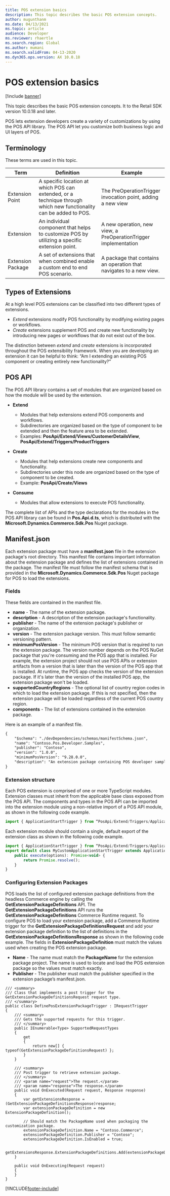 ```yaml
---
title: POS extension basics
description: This topic describes the basic POS extension concepts.
author: mugunthanm
ms.date: 04/13/2021
ms.topic: article
audience: Developer
ms.reviewer: rhaertle
ms.search.region: Global
ms.author: mumani
ms.search.validFrom: 04-13-2020
ms.dyn365.ops.version: AX 10.0.18
---
```


# POS extension basics

[!include [banner](../../../includes/banner.md)]

This topic describes the basic POS extension concepts. It to the Retail SDK version 10.0.18 and later.

POS lets extension developers create a variety of customizations by using the POS API library.  The POS API let you customize both business logic and UI layers of POS.

## Terminology

These terms are used in this topic.

Term | Definition | Example
---|---|---
Extension Point | A specific location at which POS can extended, or a technique through which new functionality can be added to POS. | The PreOperationTrigger invocation point, adding a new view
Extension | An individual component that helps to customize POS by utilizing a specific extension point. | A new operation, new view, a PreOperationTrigger implementation
Extension Package | A set of extensions that when combined enable a custom end to end POS scenario. | A package that contains an operation that navigates to a new view.

## Types of Extensions

At a high level POS extensions can be classified into two different types of extensions.

+ *Extend* extensions modify POS functionality by modifying existing pages or workflows.
+ *Create* extensions supplement POS and create new functionality by introducing new pages or workflows that do not exist out of the box.

The distinction between *extend* and *create* extensions is incorporated throughout the POS extensibility framework. When you are developing an extension it can be helpful to think: “Am I extending an existing POS component or creating entirely new functionality?”

## POS API

The POS API library contains a set of modules that are organized based on how the module will be used by the extension.

+ **Extend**
    + Modules that help extensions extend POS components and workflows.
    + Subdirectories are organized based on the type of component to be extended and then the feature area to be extended.
    + Examples: **PosApi/Extend/Views/CustomerDetailsView**, **PosApi/Extend/Triggers/ProductTriggers**

+ **Create**
    + Modules that help extensions create new components and functionality.
    + Subdirectories under this node are organized based on the type of component to be created.
    + Example: **PosApi/Create/Views**

+ **Consume**
    + Modules that allow extensions to execute POS functionality.

The complete list of APIs and the type declarations for the modules in the POS API library can be found in **Pos.Api.d.ts**, which is distributed with the **Microsoft.Dynamics.Commerce.Sdk.Pos** Nuget package.

## Manifest.json

Each extension package must have a **manifest.json** file in the extension package's root directory. This manifest file contains important information about the extension package and defines the list of extensions contained in the package. The manifest file must follow the manifest schema that is provided in the **Microsoft.Dynamics.Commerce.Sdk.Pos** Nuget package for POS to load the extensions.

### Fields

These fields are contained in the manifest file.

+ **name** - The name of the extension package.
+ **description** - A description of the extension package's functionality.
+ **publisher** - The name of the extension package's publisher or organization.
+ **version** - The extension package version. This must follow semantic versioning pattern.
+ **minimumPosVersion** - The minimum POS version that is required to run the extension package. The version number depends on the POS NuGet package that you're consuming and the POS app that is installed. For example, the extension project should not use POS APIs or extension artifacts from a version that is later than the version of the POS app that is installed. At runtime, the POS app checks the version of the extension package. If it's later than the version of the installed POS app, the extension package won't be loaded.
+ **supportedCountryRegions** - The optional list of country region codes in which to load the extension package. If this is not specified, then the extension package will be loaded regardless of the current POS country region.
+ **components** - The list of extensions contained in the extension package.

Here is an example of a manifest file.

```XML
{
    "$schema": "./devDependencies/schemas/manifestSchema.json",
    "name": "Contoso.Pos.Developer.Samples",
    "publisher": "Contoso",
    "version": "1.0.0",
    "minimumPosVersion": "9.28.0.0",
    "description": "An extension package containing POS developer samples to showcase various types of POS extensions.",
}
```

### Extension structure

Each POS extension is comprised of one or more TypeScript modules. Extension classes must inherit from the applicable base class exposed from the POS API. The components and types in the POS API can be imported into the extension module using a non-relative import of a POS API module, as shown in the following code example.

```JavaScript
import { ApplicationStartTrigger } from “PosApi/Extend/Triggers/ApplicationTriggers”;
```

Each extension module should contain a single, default export of the extension class as shown in the following code example.

```JavaScript
import { ApplicationStartTrigger } from “PosApi/Extend/Triggers/ApplicationTriggers”;
export default class MyCustomApplicationStartTrigger extends ApplicationStartTrigger {
    public execute(options): Promise<void> {
        return Promise.resolve();
    }
}
```

### Configuring Extension Packages

POS loads the list of configured extension package definitions from the headless Commerce engine by calling the **GetExtensionPackageDefinitions** API. The **GetExtensionPackageDefinitions** API runs the **GetExtensionPackageDefinitions** Commerce Runtime request. To configure POS to load your extension package, add a Commerce Runtime trigger for the **GetExtensionPackageDefinitionsRequest** and add your extension package definition to the list of definitions in the **GetExtensionPackageDefinitionsResponse** as shown in the following code example.
The fields in **ExtensionPackageDefinition** must match the values used when creating the POS extension package.

+ **Name** - The name must match the **PackageName** for the extension package project. The name is used to locate and load the POS extension package so the values must match exactly.
+ **Publisher** - The publisher must match the publisher specified in the extension package’s manifest.json.

```CSharp
/// <summary>
/// Class that implements a post trigger for the GetExtensionPackageDefinitionsRequest request type.
/// </summary>
public class DefinePosExtensionPackageTrigger : IRequestTrigger
{
    /// <summary>
    /// Gets the supported requests for this trigger.
    /// </summary>
    public IEnumerable<Type> SupportedRequestTypes
    {
        get
        {
            return new[] { typeof(GetExtensionPackageDefinitionsRequest) };
        }
    }

    /// <summary>
    /// Post trigger to retrieve extension package.
    /// </summary>
    /// <param name="request">The request.</param>
    /// <param name="response">The response.</param>
    public void OnExecuted(Request request, Response response)
    {
        var getExtensionsResponse = (GetExtensionPackageDefinitionsResponse)response;
        var extensionPackageDefinition = new ExtensionPackageDefinition();

        // Should match the PackageName used when packaging the customization package.
        extensionPackageDefinition.Name = "Contoso.Commerce";
        extensionPackageDefinition.Publisher = "Contoso";
        extensionPackageDefinition.IsEnabled = true;

        getExtensionsResponse.ExtensionPackageDefinitions.Add(extensionPackageDefinition);
    }

    public void OnExecuting(Request request)
    {
    }
}
```

[!INCLUDE[footer-include](../../../includes/footer-banner.md)]
